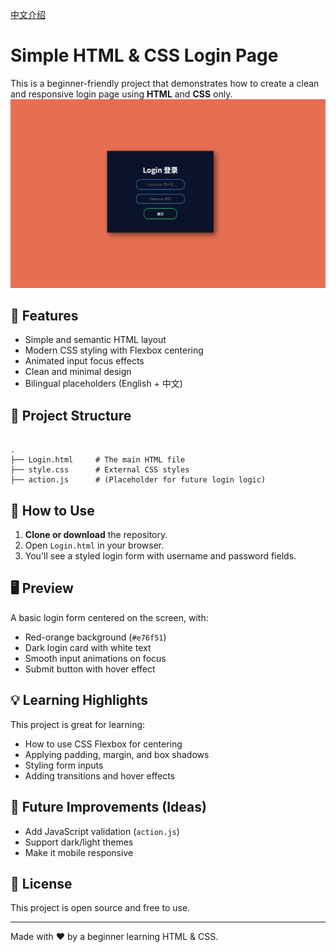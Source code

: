 [中文介绍](README_zh.md)
# Simple HTML & CSS Login Page

This is a beginner-friendly project that demonstrates how to create a clean and responsive login page using **HTML** and **CSS** only.
![examp](screenshot/style.png)
## 🌟 Features

- Simple and semantic HTML layout
- Modern CSS styling with Flexbox centering
- Animated input focus effects
- Clean and minimal design
- Bilingual placeholders (English + 中文)

## 📁 Project Structure

```

.
├── Login.html     # The main HTML file
├── style.css      # External CSS styles
├── action.js      # (Placeholder for future login logic)

```

## 🔧 How to Use

1. **Clone or download** the repository.
2. Open `Login.html` in your browser.
3. You'll see a styled login form with username and password fields.

## 🖥️ Preview

A basic login form centered on the screen, with:

- Red-orange background (`#e76f51`)
- Dark login card with white text
- Smooth input animations on focus
- Submit button with hover effect

## 💡 Learning Highlights

This project is great for learning:

- How to use CSS Flexbox for centering
- Applying padding, margin, and box shadows
- Styling form inputs
- Adding transitions and hover effects

## 🚀 Future Improvements (Ideas)

- Add JavaScript validation (`action.js`)
- Support dark/light themes
- Make it mobile responsive

## 📄 License

This project is open source and free to use.

---

Made with ❤️ by a beginner learning HTML & CSS.
```
